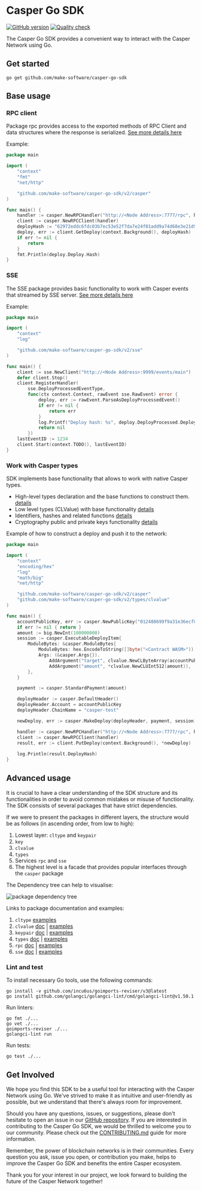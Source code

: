 # Casper Go SDK
[![GitHub version](https://badge.fury.io/gh/make-software%2Fcasper-go-sdk.svg)](https://badge.fury.io/gh/make-software%2Fcasper-go-sdk)
[![Quality check](https://github.com/make-software/casper-go-sdk/actions/workflows/quality-check.yml/badge.svg)](https://github.com/make-software/casper-go-sdk/actions/workflows/quality-check.yml)

The Casper Go SDK provides a convenient way to interact with the Casper Network using Go.

## Get started

```shell
go get github.com/make-software/casper-go-sdk
```

## Base usage

### RPC client

Package rpc provides access to the exported methods of RPC Client and data structures where the response is serialized.
[See more details here](rpc/README.md)

Example:
```go
package main

import (
	"context"
	"fmt"
	"net/http"

	"github.com/make-software/casper-go-sdk/v2/casper"
)

func main() {
	handler := casper.NewRPCHandler("http://<Node Address>:7777/rpc", http.DefaultClient)
	client := casper.NewRPCClient(handler)
	deployHash := "62972eddc6fdc03b7ec53e52f7da7e24f01add9a74d68e3e21d924051c43f126"
	deploy, err := client.GetDeploy(context.Background(), deployHash)
	if err != nil {
		return
	}
	fmt.Println(deploy.Deploy.Hash)
}
```

### SSE

The SSE package provides basic functionality to work with Casper events that streamed by SSE server.
[See more details here](sse/README.md)

Example:
```go
package main

import (
	"context"
	"log"

	"github.com/make-software/casper-go-sdk/v2/sse"
)

func main() {
	client := sse.NewClient("http://<Node Address>:9999/events/main")
	defer client.Stop()
	client.RegisterHandler(
		sse.DeployProcessedEventType,
		func(ctx context.Context, rawEvent sse.RawEvent) error {
			deploy, err := rawEvent.ParseAsDeployProcessedEvent()
			if err != nil {
				return err
			}
			log.Printf("Deploy hash: %s", deploy.DeployProcessed.DeployHash)
			return nil
		})
	lastEventID := 1234
	client.Start(context.TODO(), lastEventID)
}
```

### Work with Casper types

SDK implements base functionality that allows to work with native Casper types.

* High-level types declaration and the base functions to construct them. [details](types/README.md)
* Low level types (CLValue) with base functionality [details](types/clvalue/README.md)
* Identifiers, hashes and related functions [details](types/key/README.md)
* Cryptography public and private keys functionality [details](types/keypair/README.md)

Example of how to construct a deploy and push it to the network:
```go
package main

import (
	"context"
	"encoding/hex"
	"log"
	"math/big"
	"net/http"

	"github.com/make-software/casper-go-sdk/v2/casper"
	"github.com/make-software/casper-go-sdk/v2/types/clvalue"
)

func main() {
	accountPublicKey, err := casper.NewPublicKey("012488699f9a31e36ecf002675cd7186b48e6a735d10ec1b308587ca719937752c")
	if err != nil { return }
	amount := big.NewInt(100000000)
	session := casper.ExecutableDeployItem{
		ModuleBytes: &casper.ModuleBytes{
			ModuleBytes: hex.EncodeToString([]byte("<Contract WASM>")),
			Args: (&casper.Args{}).
				AddArgument("target", clvalue.NewCLByteArray(accountPublicKey.AccountHash().Bytes())).
				AddArgument("amount", *clvalue.NewCLUInt512(amount)),
		},
	}

	payment := casper.StandardPayment(amount)

	deployHeader := casper.DefaultHeader()
	deployHeader.Account = accountPublicKey
	deployHeader.ChainName = "casper-test"

	newDeploy, err := casper.MakeDeploy(deployHeader, payment, session)

	handler := casper.NewRPCHandler("http://<Node Address>:7777/rpc", http.DefaultClient)
	client := casper.NewRPCClient(handler)
	result, err := client.PutDeploy(context.Background(), *newDeploy)
	
	log.Println(result.DeployHash)
}
```

## Advanced usage

It is crucial to have a clear understanding of the SDK structure and its functionalities in order to avoid common mistakes or misuse of functionality. The SDK consists of several packages that have strict dependencies.

If we were to present the packages in different layers, the structure would be as follows (in ascending order, from low to high):

1. Lowest layer: `cltype` and `keypair`
2. `key`
3. `clvalue`
4. `types`
5. Services `rpc` and `sse`
6. The highest level is a facade that provides popular interfaces through the `casper` package

The Dependency tree can help to visualise:

![package dependency tree](docs/package-dependency-tree.png)

Links to package documentation and examples:
1. `cltype` [examples](tests/types/cl_value/cl_type/list_test.go)
2. `clvalue` [doc](types/clvalue/README.md) | [examples](tests/types/cl_value/example_test.go)
3. `keypair` [doc](types/keypair/README.md) | [examples](tests/types/keypair/private_key_test.go)
4. `types` [doc](types/README.md) | [examples](tests/types/deploy_make_test.go)
5. `rpc` [doc](rpc/README.md) | [examples](tests/rpc/client_example_test.go)
6. `sse` [doc](sse/README.md) | [examples](tests/sse/example_test.go)


### Lint and test

To install necessary Go tools, use the following commands:
```shell
go install -v github.com/incu6us/goimports-reviser/v3@latest
go install github.com/golangci/golangci-lint/cmd/golangci-lint@v1.50.1
```

Run linters:
```shell
go fmt ./...
go vet ./...
goimports-reviser ./...
golangci-lint run
```

Run tests:
```shell
go test ./...
```

## Get Involved

We hope you find this SDK to be a useful tool for interacting with the Casper Network using Go. We've strived to make it as intuitive and user-friendly as possible, but we understand that there's always room for improvement.

Should you have any questions, issues, or suggestions, please don't hesitate to open an issue in our [GitHub repository](https://github.com/make-software/casper-go-sdk/issues). If you are interested in contributing to the Casper Go SDK, we would be thrilled to welcome you to our community. Please check out the [CONTRIBUTING.md](CONTRIBUTING.md) guide for more information.

Remember, the power of blockchain networks is in their communities. Every question you ask, issue you open, or contribution you make, helps to improve the Casper Go SDK and benefits the entire Casper ecosystem.

Thank you for your interest in our project, we look forward to building the future of the Casper Network together!

